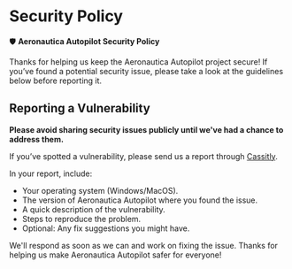 # Security Policy

🛡️ **Aeronautica Autopilot Security Policy**

Thanks for helping us keep the Aeronautica Autopilot project secure! If you’ve found a potential security issue, please take a look at the guidelines below before reporting it.

## Reporting a Vulnerability

**Please avoid sharing security issues publicly until we've had a chance to address them.**

If you’ve spotted a vulnerability, please send us a report through [Cassitly](./NO_LINK_ATTACHED.md).

In your report, include:

- Your operating system (Windows/MacOS).
- The version of Aeronautica Autopilot where you found the issue.
- A quick description of the vulnerability.
- Steps to reproduce the problem.
- Optional: Any fix suggestions you might have.

We'll respond as soon as we can and work on fixing the issue. Thanks for helping us make Aeronautica Autopilot safer for everyone!